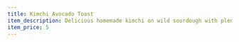 ```yaml
---
title: Kimchi Avocado Toast
item_description: Delicious homemade kimchi on wild sourdough with plenty of avocado.
item_price: 5
---
```

